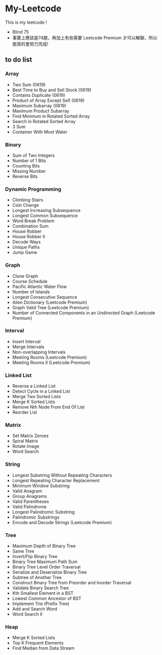 # My-Leetcode
This is my leetcode !
* Blind 75
* 事實上應該是74題，再加上有些需要 Leetcode Premium 才可以解鎖，所以能寫的會努力完成!

## to do list
### Array
* Two Sum (0619)
* Best Time to Buy and Sell Stock (0619)
* Contains Duplicate (0619)
* Product of Array Except Self (0619)
* Maximum Subarray (0619)
* Maximum Product Subarray
* Find Minimum in Rotated Sorted Array
* Search in Rotated Sorted Array
* 3 Sum
* Container With Most Water
### Binary
* Sum of Two Integers
* Number of 1 Bits
* Counting Bits
* Missing Number
* Reverse Bits
### Dynamic Programming
* Climbing Stairs
* Coin Change
* Longest Increasing Subsequence
* Longest Common Subsequence
* Word Break Problem
* Combination Sum
* House Robber
* House Robber II
* Decode Ways
* Unique Paths
* Jump Game
### Graph
* Clone Graph
* Course Schedule
* Pacific Atlantic Water Flow
* Number of Islands
* Longest Consecutive Sequence
* Alien Dictionary (Leetcode Premium)
* Graph Valid Tree (Leetcode Premium)
* Number of Connected Components in an Undirected Graph (Leetcode Premium)
### Interval
* Insert Interval
* Merge Intervals
* Non-overlapping Intervals
* Meeting Rooms (Leetcode Premium)
* Meeting Rooms II (Leetcode Premium)
### Linked List
* Reverse a Linked List
* Detect Cycle in a Linked List
* Merge Two Sorted Lists
* Merge K Sorted Lists
* Remove Nth Node From End Of List
* Reorder List
### Matrix
* Set Matrix Zeroes
* Spiral Matrix
* Rotate Image
* Word Search
### String
* Longest Substring Without Repeating Characters
* Longest Repeating Character Replacement
* Minimum Window Substring
* Valid Anagram
* Group Anagrams
* Valid Parentheses
* Valid Palindrome
* Longest Palindromic Substring
* Palindromic Substrings
* Encode and Decode Strings (Leetcode Premium)
### Tree
* Maximum Depth of Binary Tree
* Same Tree
* Invert/Flip Binary Tree
* Binary Tree Maximum Path Sum
* Binary Tree Level Order Traversal
* Serialize and Deserialize Binary Tree
* Subtree of Another Tree
* Construct Binary Tree from Preorder and Inorder Traversal
* Validate Binary Search Tree
* Kth Smallest Element in a BST
* Lowest Common Ancestor of BST
* Implement Trie (Prefix Tree)
* Add and Search Word
* Word Search II
### Heap
* Merge K Sorted Lists
* Top K Frequent Elements
* Find Median from Data Stream